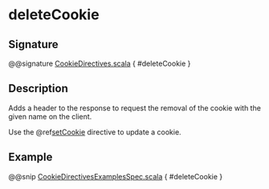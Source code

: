 # deleteCookie

## Signature

@@signature [CookieDirectives.scala]($akka-http$/akka-http/src/main/scala/akka/http/scaladsl/server/directives/CookieDirectives.scala) { #deleteCookie }

## Description

Adds a header to the response to request the removal of the cookie with the given name on the client.

Use the @ref[setCookie](setCookie.md) directive to update a cookie.

## Example

@@snip [CookieDirectivesExamplesSpec.scala]($test$/scala/docs/http/scaladsl/server/directives/CookieDirectivesExamplesSpec.scala) { #deleteCookie }